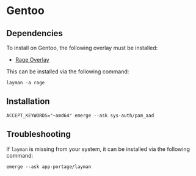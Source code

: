 # Gentoo

## Dependencies

To install on Gentoo, the following overlay must be installed:

- [Rage Overlay](https://gitlab.com/oxr463/overlay)

This can be installed via the following command:

```terminal
layman -a rage
```

## Installation

```terminal
ACCEPT_KEYWORDS="~amd64" emerge --ask sys-auth/pam_aad
```

## Troubleshooting

If `layman` is missing from your system,
it can be installed via the following command:

```terminal
emerge --ask app-portage/layman
```
